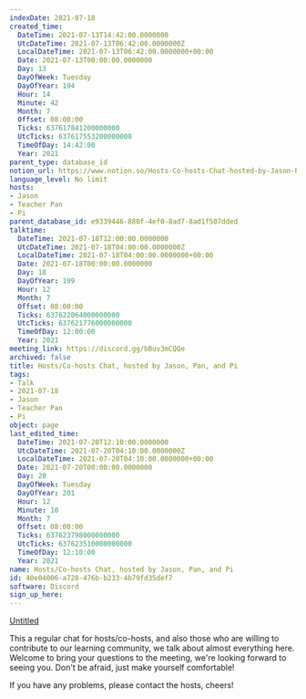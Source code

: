 ```yaml
---
indexDate: 2021-07-18
created_time:
  DateTime: 2021-07-13T14:42:00.0000000
  UtcDateTime: 2021-07-13T06:42:00.0000000Z
  LocalDateTime: 2021-07-13T06:42:00.0000000+00:00
  Date: 2021-07-13T00:00:00.0000000
  Day: 13
  DayOfWeek: Tuesday
  DayOfYear: 194
  Hour: 14
  Minute: 42
  Month: 7
  Offset: 08:00:00
  Ticks: 637617841200000000
  UtcTicks: 637617553200000000
  TimeOfDay: 14:42:00
  Year: 2021
parent_type: database_id
notion_url: https://www.notion.so/Hosts-Co-hosts-Chat-hosted-by-Jason-Pan-and-Pi-40e04006a728476bb2334b79fd35def7
language_level: No limit
hosts:
- Jason
- Teacher Pan
- Pi
parent_database_id: e9339446-880f-4ef0-8ad7-8ad1f507dded
talktime:
  DateTime: 2021-07-18T12:00:00.0000000
  UtcDateTime: 2021-07-18T04:00:00.0000000Z
  LocalDateTime: 2021-07-18T04:00:00.0000000+00:00
  Date: 2021-07-18T00:00:00.0000000
  Day: 18
  DayOfYear: 199
  Hour: 12
  Month: 7
  Offset: 08:00:00
  Ticks: 637622064000000000
  UtcTicks: 637621776000000000
  TimeOfDay: 12:00:00
  Year: 2021
meeting_link: https://discord.gg/bBuv3mCQQe
archived: false
title: Hosts/Co-hosts Chat, hosted by Jason, Pan, and Pi
tags:
- Talk
- 2021-07-18
- Jason
- Teacher Pan
- Pi
object: page
last_edited_time:
  DateTime: 2021-07-20T12:10:00.0000000
  UtcDateTime: 2021-07-20T04:10:00.0000000Z
  LocalDateTime: 2021-07-20T04:10:00.0000000+00:00
  Date: 2021-07-20T00:00:00.0000000
  Day: 20
  DayOfWeek: Tuesday
  DayOfYear: 201
  Hour: 12
  Minute: 10
  Month: 7
  Offset: 08:00:00
  Ticks: 637623798000000000
  UtcTicks: 637623510000000000
  TimeOfDay: 12:10:00
  Year: 2021
name: Hosts/Co-hosts Chat, hosted by Jason, Pan, and Pi
id: 40e04006-a728-476b-b233-4b79fd35def7
software: Discord
sign_up_here: 
---
```




[Untitled](https://www.notion.so/d637a27eb33f44cbb92a56c3359cc567)   



This a regular chat for hosts/co-hosts, and also those who are willing to contribute to our learning community, we talk about almost everything here. Welcome to bring your questions to the meeting, we're looking forward to seeing you. Don't be afraid, just make yourself comfortable!

If you have any problems, please contact the hosts, cheers!



